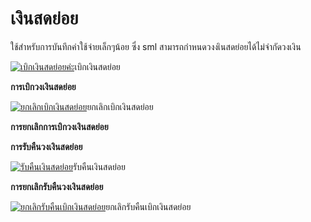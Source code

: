 # เงินสดย่อย

ใช้สำหรับการบันทึกค่าใช้จ่ายเล็กๆน้อย ซึ่ง sml
สามารถกำหนดวงงเินสดย่อยได้ไม่จำกัดวงเงิน

[![เบิกเงินสดย่อยค่ะ](/images/เบิกเงินสดย่อยค่ะ.jpg)](/images/เบิกเงินสดย่อยค่ะ.jpg)เบิกเงินสดย่อย

**การเบิกวงเงินสดย่อย**

[![ยกเลิกเบิกเงินสดย่อย](/images/ยกเลิกเบิกเงินสดย่อย.jpg)](/images/ยกเลิกเบิกเงินสดย่อย.jpg)ยกเลิกเบิกเงินสดย่อย

**การยกเลิกการเบิกวงเงินสดย่อย**

**การรับคืนวงเงินสดย่อย**

[![รับคืนเงินสดย่อย](/images/รับคืนเงินสดย่อย.jpg)](/images/รับคืนเงินสดย่อย.jpg)รับคืนเงินสดย่อย

**การยกเลิกรับคืนวงเงินสดย่อย**

[![ยกเลิกรับคืนเบิกเงินสดย่อย](/images/ยกเลิกรับคืนเบิกเงินสดย่อย.jpg)](/images/ยกเลิกรับคืนเบิกเงินสดย่อย.jpg)ยกเลิกรับคืนเบิกเงินสดย่อย



